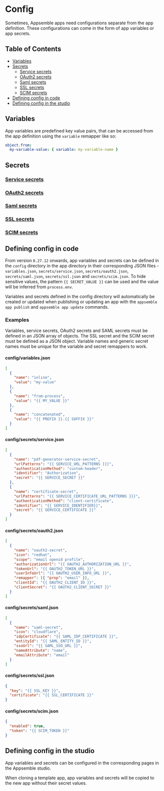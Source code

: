 # Config

Sometimes, Appsemble apps need configurations separate from the app definition. These configurations
can come in the form of app variables or app secrets.

## Table of Contents

- [Variables](#variables)
- [Secrets](#secrets)
  - [Service secrets](#service-secrets)
  - [OAuth2 secrets](#oauth2-secrets)
  - [Saml secrets](#saml-secrets)
  - [SSL secrets](#ssl-secrets)
  - [SCIM secrets](#scim-secrets)
- [Defining config in code](#defining-config-in-code)
- [Defining config in the studio](#defining-config-in-the-studio)

## Variables

App variables are predefined key value pairs, that can be accessed from the app definition using the
`variable` remapper like so:

```yaml
object.from:
  my-variable-value: { variable: my-variable-name }
```

## Secrets

### [Service secrets](service.md)

### [OAuth2 secrets](oauth2.md)

### [Saml secrets](saml.md)

### [SSL secrets](tls.md)

### [SCIM secrets](scim.md)

## Defining config in code

From version `0.27.12` onwards, app variables and secrets can be defined in the `config` directory
in the app directory in their corresponding JSON files - `variables.json`, `secrets/service.json`,
`secrets/oauth2.json`, `secrets/saml.json`, `secrets/ssl.json` and `secrets/scim.json`. To hide
sensitive values, the pattern `{{ SECRET_VALUE }}` can be used and the value will be inferred from
`process.env`.

Variables and secrets defined in the config directory will automatically be created or updated when
publishing or updating an app with the `appsemble app publish` and `appsemble app update` commands.

### Examples

Variables, service secrets, OAuth2 secrets and SAML secrets must be defined in an JSON array of
objects. The SSL secret and the SCIM secret must be defined as a JSON object. Variable names and
generic secret names must be unique for the variable and secret remappers to work.

#### config/variables.json

```json
[
  {
    "name": "inline",
    "value": "my-value"
  },
  {
    "name": "from-process",
    "value": "{{ MY_VALUE }}"
  },
  {
    "name": "concatenated",
    "value": "{{ PREFIX }}.{{ SUFFIX }}"
  }
]
```

#### config/secrets/service.json

```json
[
  {
    "name": "pdf-generator-service-secret",
    "urlPatterns": "{{ SERVICE_URL_PATTERNS }}}",
    "authenticationMethod": "custom-header",
    "identifier": "Authorization",
    "secret": "{{ SERVICE_SECRET }}"
  },
  {
    "name": "certificate-secret",
    "urlPatterns": "{{ SERVICE_CERTIFICATE_URL_PATTERNS }}}",
    "authenticationMethod": "client-certificate",
    "identifier": "{{ SERVICE_IDENTIFIER}}",
    "secret": "{{ SERVICE_CERTIFICATE }}"
  }
]
```

#### config/secrets/oauth2.json

```json
[
  {
    "name": "oauth2-secret",
    "icon": "redhat",
    "scope": "email openid profile",
    "authorizationUrl": "{{ OAUTH2_AUTHORIZATION_URL }}",
    "tokenUrl": "{{ OAUTH2_TOKEN_URL }}",
    "userInfoUrl": "{{ OAUTH2_USER_INFO_URL }}",
    "remapper": [{ "prop": "email" }],
    "clientId": "{{ OAUTH2_CLIENT_ID }}",
    "clientSecret": "{{ OAUTH2_CLIENT_SECRET }}"
  }
]
```

#### config/secrets/saml.json

```json
[
  {
    "name": "saml-secret",
    "icon": "cloudflare",
    "idpCertificate": "{{ SAML_IDP_CERTIFICATE }}",
    "entityId": "{{ SAML_ENTITY_ID }}",
    "ssoUrl": "{{ SAML_SSO_URL }}",
    "nameAttribute": "name",
    "emailAttribute": "email"
  }
]
```

#### config/secrets/ssl.json

```json
{
  "key": "{{ SSL_KEY }}",
  "certificate": "{{ SSL_CERTIFICATE }}"
}
```

#### config/secrets/scim.json

```json
{
  "enabled": true,
  "token": "{{ SCIM_TOKEN }}"
}
```

## Defining config in the studio

App variables and secrets can be configured in the corresponding pages in the Appsemble studio.

When cloning a template app, app variables and secrets will be copied to the new app without their
secret values.
